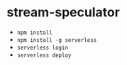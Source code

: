 # stream-speculator
 
- `npm install`
- `npm install -g serverless`
- `serverless login`
- `serverless deploy`